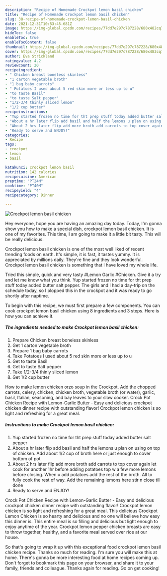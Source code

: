 ```yaml
---
description: "Recipe of Homemade Crockpot lemon basil chicken"
title: "Recipe of Homemade Crockpot lemon basil chicken"
slug: 38-recipe-of-homemade-crockpot-lemon-basil-chicken
date: 2021-12-31T10:53:45.681Z
image: https://img-global.cpcdn.com/recipes/77dd7e297c787228/680x482cq70/crockpot-lemon-basil-chicken-recipe-main-photo.jpg
hideToc: false
enableToc: true
enableTocContent: false
thumbnail: https://img-global.cpcdn.com/recipes/77dd7e297c787228/680x482cq70/crockpot-lemon-basil-chicken-recipe-main-photo.jpg
cover: https://img-global.cpcdn.com/recipes/77dd7e297c787228/680x482cq70/crockpot-lemon-basil-chicken-recipe-main-photo.jpg
author: Eva Strickland
ratingvalue: 4.2
reviewcount: 20
recipeingredient:
- " Chicken breast boneless skinless"
- "1 carton vegetable broth"
- "1 bag baby carrots"
- " Potatoes I used about 5 red skin more or less up to u"
- "to taste Basil"
- "to taste Salt pepper"
- "1/2-3/4 thinly sliced lemon"
- "1/2 cup butter"
recipeinstructions:
- "Yup started frozen no time for tht prep stuff today added butter salt pepper"
- "About a hr later flip add basil and half the lemons u plan on using on top of chicken. Add about 1/2 cup of broth here or just enough to cover bottom of pot"
- "About 2 hrs later flip add more broth add carrots to top cover again let cook for another 1hr before adding potatoes top w a few more lemons before closing. When u add potatoes add the rest of the broth. All to fully cook the rest of way. Add the remaining lemons here stir n close till done"
- "Ready to serve and ENJOY!"
categories:
- Recipe
tags:
- crockpot
- lemon
- basil

katakunci: crockpot lemon basil 
nutrition: 142 calories
recipecuisine: American
preptime: "PT24M"
cooktime: "PT40M"
recipeyield: "4"
recipecategory: Dinner

---
```



![Crockpot lemon basil chicken](https://img-global.cpcdn.com/recipes/77dd7e297c787228/680x482cq70/crockpot-lemon-basil-chicken-recipe-main-photo.jpg)

Hey everyone, hope you are having an amazing day today. Today, I'm gonna show you how to make a special dish, crockpot lemon basil chicken. It is one of my favorites. This time, I am going to make it a little bit tasty. This will be really delicious.

Crockpot lemon basil chicken is one of the most well liked of recent trending foods on earth. It's simple, it is fast, it tastes yummy. It is appreciated by millions daily. They're fine and they look wonderful. Crockpot lemon basil chicken is something that I have loved my whole life.

Tried this simple, quick and very tasty #Lemon Garlic #Chicken. Give it a try and let me know what you think. Yup started frozen no time for tht prep stuff today added butter salt pepper. The girls and I had a day-trip on the schedule today, so I plopped this in the crockpot and it was ready to go shortly after naptime.


To begin with this recipe, we must first prepare a few components. You can cook crockpot lemon basil chicken using 8 ingredients and 3 steps. Here is how you can achieve it.

<!--inarticleads1-->

##### The ingredients needed to make Crockpot lemon basil chicken:

1. Prepare  Chicken breast boneless skinless
1. Get 1 carton vegetable broth
1. Prepare 1 bag baby carrots
1. Take  Potatoes I used about 5 red skin more or less up to u
1. Get to taste Basil
1. Get to taste Salt pepper
1. Take 1/2-3/4 thinly sliced lemon
1. Get 1/2 cup butter


How to make lemon chicken orzo soup in the Crockpot. Add the chopped carrots, celery, chicken, chicken broth, vegetable broth (or water), garlic, basil, Italian, seasoning, and bay leaves to your slow cooker. Crock Pot Chicken Recipe with Lemon-Garlic Butter - Easy and delicious crockpot chicken dinner recipe with outstanding flavor! Crockpot lemon chicken is so light and refreshing for a great meal. 

<!--inarticleads2-->

##### Instructions to make Crockpot lemon basil chicken:

1. Yup started frozen no time for tht prep stuff today added butter salt pepper
1. About a hr later flip add basil and half the lemons u plan on using on top of chicken. Add about 1/2 cup of broth here or just enough to cover bottom of pot
1. About 2 hrs later flip add more broth add carrots to top cover again let cook for another 1hr before adding potatoes top w a few more lemons before closing. When u add potatoes add the rest of the broth. All to fully cook the rest of way. Add the remaining lemons here stir n close till done
1. Ready to serve and ENJOY!

Crock Pot Chicken Recipe with Lemon-Garlic Butter - Easy and delicious crockpot chicken dinner recipe with outstanding flavor! Crockpot lemon chicken is so light and refreshing for a great meal. This delicious Crockpot Lemon Chicken is so hearty and delicious and no one will believe how easy this dinner is. This entire meal is so filling and delicious but light enough to enjoy anytime of the year. Crockpot lemon pepper chicken breasts are easy to throw together, healthy, and a favorite meal served over rice at our house. 

So that's going to wrap it up with this exceptional food crockpot lemon basil chicken recipe. Thanks so much for reading. I'm sure you will make this at home. There's gonna be more interesting food at home recipes coming up. Don't forget to bookmark this page on your browser, and share it to your family, friends and colleague. Thanks again for reading. Go on get cooking!
